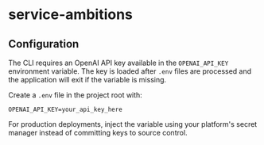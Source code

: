 # service-ambitions

## Configuration

The CLI requires an OpenAI API key available in the `OPENAI_API_KEY` environment variable. The key is loaded after `.env` files are processed and the application will exit if the variable is missing.

Create a `.env` file in the project root with:

```
OPENAI_API_KEY=your_api_key_here
```

For production deployments, inject the variable using your platform's secret manager instead of committing keys to source control.

